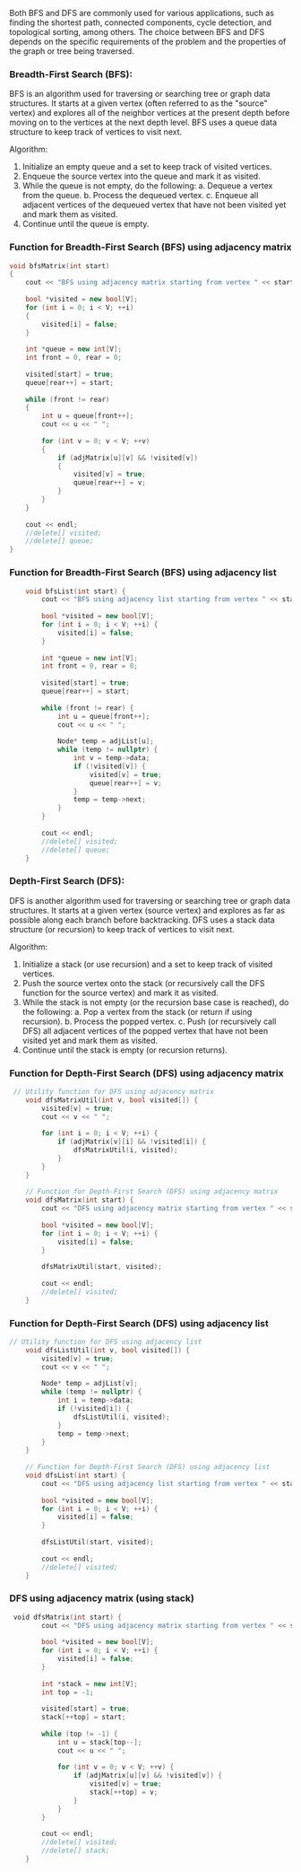 Both BFS and DFS are commonly used for various applications, such as finding the shortest path, connected components, cycle detection, and topological sorting, among others. The choice between BFS and DFS depends on the specific requirements of the problem and the properties of the graph or tree being traversed.

### **Breadth-First Search (BFS):**
BFS is an algorithm used for traversing or searching tree or graph data structures. It starts at a given vertex (often referred to as the "source" vertex) and explores all of the neighbor vertices at the present depth before moving on to the vertices at the next depth level. BFS uses a queue data structure to keep track of vertices to visit next.

Algorithm:
1. Initialize an empty queue and a set to keep track of visited vertices.
2. Enqueue the source vertex into the queue and mark it as visited.
3. While the queue is not empty, do the following:
   a. Dequeue a vertex from the queue.
   b. Process the dequeued vertex.
   c. Enqueue all adjacent vertices of the dequeued vertex that have not been visited yet and mark them as visited.
4. Continue until the queue is empty.


### Function for Breadth-First Search (BFS) using adjacency matrix
```cpp
void bfsMatrix(int start)
{
    cout << "BFS using adjacency matrix starting from vertex " << start << ":" << endl;
  
    bool *visited = new bool[V];
    for (int i = 0; i < V; ++i)
    {
        visited[i] = false;
    }
  
    int *queue = new int[V];
    int front = 0, rear = 0;
  
    visited[start] = true;
    queue[rear++] = start;
  
    while (front != rear)
    {
        int u = queue[front++];
        cout << u << " ";
  
        for (int v = 0; v < V; ++v)
        {
            if (adjMatrix[u][v] && !visited[v])
            {
                visited[v] = true;
                queue[rear++] = v;
            }
        }
    }
  
    cout << endl;
    //delete[] visited;
    //delete[] queue;
}
```


### Function for Breadth-First Search (BFS) using adjacency list
```cpp
    void bfsList(int start) {
        cout << "BFS using adjacency list starting from vertex " << start << ":" << endl;
  
        bool *visited = new bool[V];
        for (int i = 0; i < V; ++i) {
            visited[i] = false;
        }
  
        int *queue = new int[V];
        int front = 0, rear = 0;
  
        visited[start] = true;
        queue[rear++] = start;
  
        while (front != rear) {
            int u = queue[front++];
            cout << u << " ";
  
            Node* temp = adjList[u];
            while (temp != nullptr) {
                int v = temp->data;
                if (!visited[v]) {
                    visited[v] = true;
                    queue[rear++] = v;
                }
                temp = temp->next;
            }
        }
  
        cout << endl;
        //delete[] visited;
        //delete[] queue;
    }
```


### **Depth-First Search (DFS):**
DFS is another algorithm used for traversing or searching tree or graph data structures. It starts at a given vertex (source vertex) and explores as far as possible along each branch before backtracking. DFS uses a stack data structure (or recursion) to keep track of vertices to visit next.

Algorithm:
1. Initialize a stack (or use recursion) and a set to keep track of visited vertices.
2. Push the source vertex onto the stack (or recursively call the DFS function for the source vertex) and mark it as visited.
3. While the stack is not empty (or the recursion base case is reached), do the following:
   a. Pop a vertex from the stack (or return if using recursion).
   b. Process the popped vertex.
   c. Push (or recursively call DFS) all adjacent vertices of the popped vertex that have not been visited yet and mark them as visited.
4. Continue until the stack is empty (or recursion returns).

### Function for Depth-First Search (DFS) using adjacency matrix
```cpp
 // Utility function for DFS using adjacency matrix
    void dfsMatrixUtil(int v, bool visited[]) {
        visited[v] = true;
        cout << v << " ";
  
        for (int i = 0; i < V; ++i) {
            if (adjMatrix[v][i] && !visited[i]) {
                dfsMatrixUtil(i, visited);
            }
        }
    }
  
    // Function for Depth-First Search (DFS) using adjacency matrix
    void dfsMatrix(int start) {
        cout << "DFS using adjacency matrix starting from vertex " << start << ":" << endl;
  
        bool *visited = new bool[V];
        for (int i = 0; i < V; ++i) {
            visited[i] = false;
        }
  
        dfsMatrixUtil(start, visited);
  
        cout << endl;
        //delete[] visited;
    }
```

### Function for Depth-First Search (DFS) using adjacency list
```cpp
// Utility function for DFS using adjacency list
    void dfsListUtil(int v, bool visited[]) {
        visited[v] = true;
        cout << v << " ";
  
        Node* temp = adjList[v];
        while (temp != nullptr) {
            int i = temp->data;
            if (!visited[i]) {
                dfsListUtil(i, visited);
            }
            temp = temp->next;
        }
    }
  
    // Function for Depth-First Search (DFS) using adjacency list
    void dfsList(int start) {
        cout << "DFS using adjacency list starting from vertex " << start << ":" << endl;
  
        bool *visited = new bool[V];
        for (int i = 0; i < V; ++i) {
            visited[i] = false;
        }
  
        dfsListUtil(start, visited);
  
        cout << endl;
        //delete[] visited;
    }
```

### DFS using adjacency matrix (using stack)
```cpp
 void dfsMatrix(int start) {
        cout << "DFS using adjacency matrix starting from vertex " << start << ":" << endl;
  
        bool *visited = new bool[V];
        for (int i = 0; i < V; ++i) {
            visited[i] = false;
        }
  
        int *stack = new int[V];
        int top = -1;
  
        visited[start] = true;
        stack[++top] = start;
  
        while (top != -1) {
            int u = stack[top--];
            cout << u << " ";
  
            for (int v = 0; v < V; ++v) {
                if (adjMatrix[u][v] && !visited[v]) {
                    visited[v] = true;
                    stack[++top] = v;
                }
            }
        }
  
        cout << endl;
        //delete[] visited;
        //delete[] stack;
    }
```

